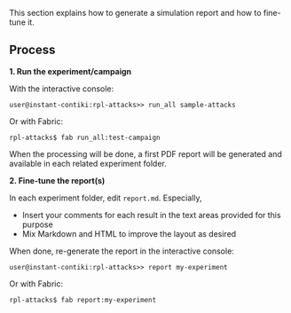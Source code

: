 This section explains how to generate a simulation report and how to fine-tune it.


## Process

**1. Run the experiment/campaign**

With the interactive console:
 
```shell-session
user@instant-contiki:rpl-attacks>> run_all sample-attacks
```

Or with Fabric:

```shell-session
rpl-attacks$ fab run_all:test-campaign
```

When the processing will be done, a first PDF report will be generated and available in each related experiment folder.

**2. Fine-tune the report(s)**

In each experiment folder, edit `report.md`. Especially,

- Insert your comments for each result in the text areas provided for this purpose
- Mix Markdown and HTML to improve the layout as desired

When done, re-generate the report in the interactive console:

```shell-session
user@instant-contiki:rpl-attacks>> report my-experiment
```

Or with Fabric:

```shell-session
rpl-attacks$ fab report:my-experiment
```

